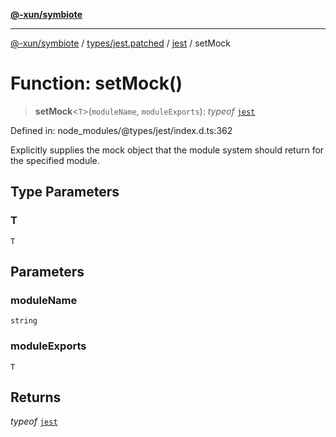 [**@-xun/symbiote**](../../../../../README.md)

***

[@-xun/symbiote](../../../../../README.md) / [types/jest.patched](../../../README.md) / [jest](../README.md) / setMock

# Function: setMock()

> **setMock**\<`T`\>(`moduleName`, `moduleExports`): *typeof* [`jest`](../README.md)

Defined in: node\_modules/@types/jest/index.d.ts:362

Explicitly supplies the mock object that the module system should return
for the specified module.

## Type Parameters

### T

`T`

## Parameters

### moduleName

`string`

### moduleExports

`T`

## Returns

*typeof* [`jest`](../README.md)
